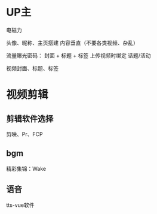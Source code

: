 

# UP主
电磁力

头像、昵称、主页搭建
内容垂直（不要各类视频、杂乱）

流量曝光密码：
封面 + 标题 + 标签
上传视频时绑定 话题/活动

视频封面、标题、标签


# 视频剪辑

## 剪辑软件选择
剪映、Pr、FCP



## bgm
精彩集锦：Wake


## 语音
tts-vue软件
